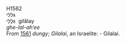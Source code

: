 H1562  
גּללי  
גִּלֲלַי ‎ gilălay  
*ghe-lal-ah‘ee*  
From [1561](h1561) *dungy*; *Gilalai*, an Israelite: - Gilalai.  
